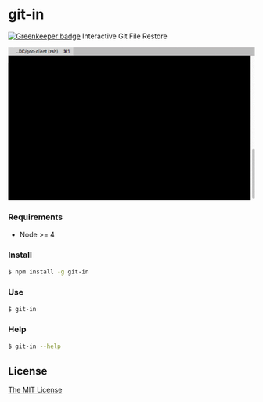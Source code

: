 # git-in

[![Greenkeeper badge](https://badges.greenkeeper.io/crudo/git-in.svg)](https://greenkeeper.io/)
Interactive Git File Restore

![demo](demo/git-in.gif)

### Requirements
* Node >= 4

### Install
```bash
$ npm install -g git-in
```

### Use
```bash
$ git-in
```

### Help
```bash
$ git-in --help
```

## License
[The MIT License](LICENSE)

